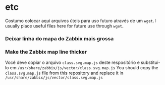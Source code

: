 # etc

Costumo colocar aqui arquivos úteis para uso futuro através de um `wget`.
I usually place useful files here for future use through `wget`.

### Deixar linha do mapa do Zabbix mais grossa
### Make the Zabbix map line thicker

Você deve copiar o arquivo `class.svg.map.js` deste respositório e substituí-lo em `/usr/share/zabbix/js/vector/class.svg.map.js`
You should copy the `class.svg.map.js` file from this repository and replace it in `/usr/share/zabbix/js/vector/class.svg.map.js`
